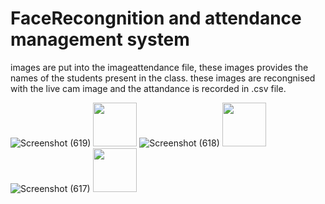 # FaceRecongnition and attendance management system
images are put into the imageattendance file, these images provides the names of the students present in the class.
these images are recongnised with the live cam image and the attandance is recorded in .csv file. 

![Screenshot (619)](https://user-images.githubusercontent.com/57762303/127096890-28c644be-45e0-4a3d-92a0-d3154d8f1f48.png)
<img src="https://user-images.githubusercontent.com/57762303/127096890-28c644be-45e0-4a3d-92a0-d3154d8f1f48.png" width="70" height="70" />
![Screenshot (618)](https://user-images.githubusercontent.com/57762303/127096968-06b1602b-1996-4414-8409-4e93f022cbe6.png)
<img src="https://user-images.githubusercontent.com/57762303/127096968-06b1602b-1996-4414-8409-4e93f022cbe6.png" width="70" height="70" />
![Screenshot (617)](https://user-images.githubusercontent.com/57762303/127096981-0bdf0609-df0c-4c27-9874-05209c9d5ae4.png)
<img src="https://user-images.githubusercontent.com/57762303/127096981-0bdf0609-df0c-4c27-9874-05209c9d5ae4.png" width="70" height="70" />
